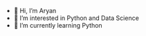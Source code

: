 - 👋 Hi, I’m Aryan
- 👀 I’m interested in Python and Data Science
- 🌱 I’m currently learning Python

<!---
Aryan-14-Pandey/Aryan-14-Pandey is a ✨ special ✨ repository because its `README.md` (this file) appears on your GitHub profile.
You can click the Preview link to take a look at your changes.
--->
